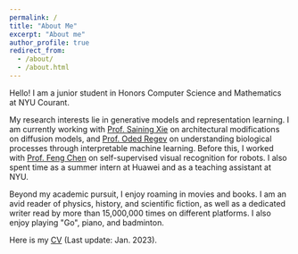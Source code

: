```yaml
---
permalink: /
title: "About Me"
excerpt: "About me"
author_profile: true
redirect_from: 
  - /about/
  - /about.html
---
```


Hello! I am a junior student in Honors Computer Science and Mathematics at NYU Courant.

My research interests lie in generative models and representation learning. I am currently working with [Prof. Saining Xie](https://www.sainingxie.com/) on architectural modifications on diffusion models, and [Prof. Oded Regev](https://cims.nyu.edu/~regev/) on understanding biological processes through interpretable machine learning. Before this, I worked with [Prof. Feng Chen](https://engineering.nyu.edu/faculty/chen-feng) on self-supervised visual recognition for robots. I also spent time as a summer intern at Huawei and as a teaching assistant at NYU.

Beyond my academic pursuit, I enjoy roaming in movies and books. I am an avid reader of physics, history, and scientific fiction, as well as a dedicated writer read by more than 15,000,000 times on different platforms. I also enjoy playing "Go", piano, and badminton.

Here is my [CV](https://chuanyangjin.github.io/files/Chuanyang_CV.pdf) (Last update: Jan. 2023).
